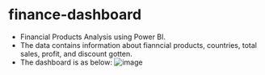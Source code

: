 # finance-dashboard
- Financial Products Analysis using Power BI.
- The data contains information about fianncial products, countries, total sales, profit, and discount gotten. 
- The dashboard is as below:
![image](https://github.com/user-attachments/assets/dc54621b-fbb5-4ac4-b746-d1a83f418646)

